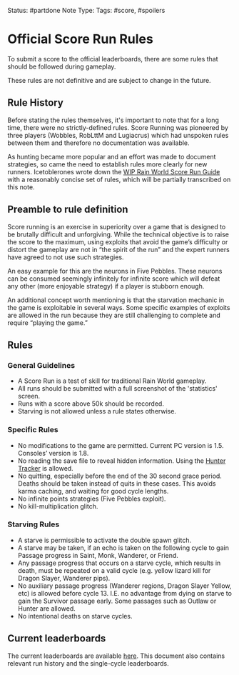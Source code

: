 Status: #partdone 
Note Type: 
Tags: #score, #spoilers 
# Official Score Run Rules
To submit a score to the official leaderboards, there are some rules that should be followed during gameplay.

These rules are not definitive and are subject to change in the future.

## Rule History
Before stating the rules themselves, it's important to note that for a long time, there were no strictly-defined rules. Score Running was pioneered by three players (Wobbles, RobLttM and Lugiacrus) which had unspoken rules between them and therefore no documentation was available. 

As hunting became more popular and an effort was made to document strategies, so came the need to establish rules more clearly for new runners. Icetoblerones wrote down the [WIP Rain World Score Run Guide](https://docs.google.com/document/d/1_fP-85obaupjDmyc-vxLm72vUR4bxcdgKDclxfP_EOs/edit?usp=sharing) with a reasonably concise set of rules, which will be partially transcribed on this note.

## Preamble to rule definition
Score running is an exercise in superiority over a game that is designed to be brutally difficult and unforgiving. While the technical objective is to raise the score to the maximum, using exploits that avoid the game’s difficulty or distort the gameplay are not in “the spirit of the run” and the expert runners have agreed to not use such strategies.

An easy example for this are the neurons in Five Pebbles. These neurons can be consumed seemingly infinitely for infinite score which will defeat any other (more enjoyable strategy) if a player is stubborn enough.

An additional concept worth mentioning is that the starvation mechanic in the game is exploitable in several ways. Some specific examples of exploits are allowed in the run because they are still challenging to complete and require “playing the game.”

## Rules
### General Guidelines
- A Score Run is a test of skill for traditional Rain World gameplay.
- All runs should be submitted with a full screenshot of the 'statistics' screen.
- Runs with a score above 50k should be recorded.
- Starving is not allowed unless a rule states otherwise.

### Specific Rules
- No modifications to the game are permitted. Current PC version is 1.5. Consoles’ version is 1.8.
- No reading the save file to reveal hidden information. Using the [Hunter Tracker](https://jaclynonacloud.github.io/rainworld-tracker/) is allowed.
- No quitting, especially before the end of the 30 second grace period. Deaths should be taken instead of quits in these cases. This avoids karma caching, and waiting for good cycle lengths.
- No infinite points strategies (Five Pebbles exploit).
- No kill-multiplication glitch.

### Starving Rules
- A starve is permissible to activate the double spawn glitch.
- A starve may be taken, if an echo is taken on the following cycle to gain Passage progress in Saint, Monk, Wanderer, or Friend. 
- Any passage progress that occurs on a starve cycle, which results in death, must be repeated on a valid cycle (e.g. yellow lizard kill for Dragon Slayer, Wanderer pips). 
- No auxiliary passage progress (Wanderer regions, Dragon Slayer Yellow, etc) is allowed before cycle 13. I.E. no advantage from dying on starve to gain the Survivor passage early. Some passages such as Outlaw or Hunter are allowed.
- No intentional deaths on starve cycles.

## Current leaderboards
The current leaderboards are available [here](https://docs.google.com/document/d/1-4e_coQFiKok5UAmI9e_AXSGvITqZ9HTeH6n380SZXY/). This document also contains relevant run history and the single-cycle leaderboards.
